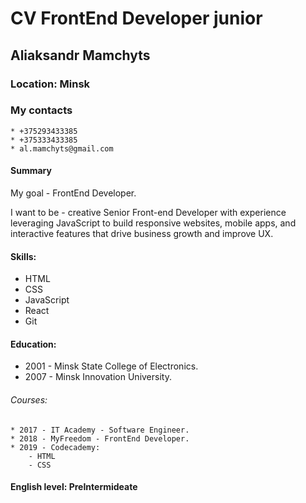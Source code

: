 # CV FrontEnd Developer junior
## Aliaksandr Mamchyts
### Location:    Minsk
### My contacts 
    * +375293433385 
    * +375333433385
    * al.mamchyts@gmail.com
    
#### Summary

My goal - FrontEnd Developer.

I want to be - сreative Senior Front-end Developer with  experience leveraging JavaScript to build responsive websites, mobile apps, and interactive features that drive business growth and improve UX.
#### Skills:
* HTML
* CSS
* JavaScript
* React
* Git
#### Education:
* 2001 - Minsk State College of Electronics.
* 2007 - Minsk Innovation University.

###### Courses:
    * 2017 - IT Academy - Software Engineer.
    * 2018 - MyFreedom - FrontEnd Developer.
    * 2019 - Codecademy: 
        - HTML
        - CSS


#### English level: PreIntermideate